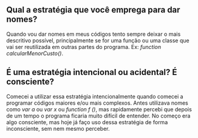 ## Qual a estratégia que você emprega para dar nomes?
Quando vou dar nomes em meus códigos tento sempre deixar o mais descritivo possível, principalmente se for uma função ou uma classe que vai ser reutilizada em outras partes do programa. Ex: *function calcularMenorCusto()*. 

## É uma estratégia intencional ou acidental? É consciente?
Comecei a utilizar essa estratégia intencionalmente quando comecei a programar códigos maiores e/ou mais complexos. Antes utilizava nomes como *var a* ou *var x* ou *function f ()*, mas rapidamente percebi que depois de um tempo o programa ficaria muito difícil de entender. No começo era algo consciente, mas hoje já faço uso dessa estratégia de forma inconsciente, sem nem mesmo perceber.

